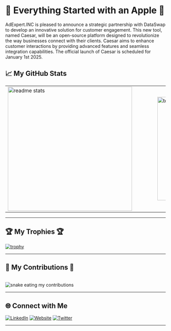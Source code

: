 # 🍏 Everything Started with an Apple 🍏

AdExpert.INC is pleased to announce a strategic partnership with DataSwap to develop an innovative solution for customer engagement. This new tool, named Caesar, will be an open-source platform designed to revolutionize the way businesses connect with their clients. Caesar aims to enhance customer interactions by providing advanced features and seamless integration capabilities. The official launch of Caesar is scheduled for January 1st 2025.

## 📈 My GitHub Stats
<table style="border: none; border-collapse: collapse;">
  <tr>
    <td style="padding-right: 40px; border: none;">
      <img width="390" src="https://github-readme-stats-salesp07.vercel.app/api?username=tr4m0ryp&count_private=true&show_icons=true&theme=react&rank_icon=github&border_radius=10" alt="readme stats" />
    </td>
    <td style="padding-left: 40px; border: none;">
      <img width="325" src="https://github-readme-stats-salesp07.vercel.app/api/top-langs/?username=salesp07&hide=HTML&langs_count=8&layout=compact&theme=react&border_radius=10&size_weight=0.5&count_weight=0.5&exclude_repo=github-readme-stats" alt="top langs" />
    </td>
  </tr>
</table>




---
  <h2>🏆 My Trophies 🏆 </h2>

[![trophy](https://github-profile-trophy.vercel.app/?username=tr4m0ryp&theme=onedark)](https://github.com/ryo-ma/github-profile-trophy)

---
  <h2>🐍 My Contributions 🐍</h2>
  <br>
  <img alt="snake eating my contributions" src="https://raw.githubusercontent.com/tr4m0ryp/tr4m0ryp/output/github-contribution-grid-snake.svg" />
  
---

## 🌐 Connect with Me

[![LinkedIn](https://img.shields.io/badge/LinkedIn-0077B5?style=for-the-badge&logo=linkedin&logoColor=white)](https://www.linkedin.com/in/YourProfile)
[![Website](https://img.shields.io/badge/Website-FF7139?style=for-the-badge&logo=firefox&logoColor=white)](https://www.yourwebsite.com)
[![Twitter](https://img.shields.io/badge/Twitter-1DA1F2?style=for-the-badge&logo=twitter&logoColor=white)](https://twitter.com/YourTwitter)

---
